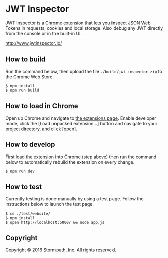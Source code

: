JWT Inspector
=============

JWT Inspector is a Chrome extension that lets you inspect JSON Web Tokens in requests, cookies and local storage.
Also debug any JWT directly from the console or in the built-in UI.

http://www.jwtinspector.io/

## How to build

Run the command below, then upload the file `./build/jwt-inspector.zip` to the Chrome Web Store.

```term
$ npm install
$ npm run build
```

## How to load in Chrome

Open up Chrome and navigate to [the extensions page](chrome://extensions/).
Enable developer mode, click the [Load unpacked extension...] button and navigate to your project directory, and click [open].

## How to develop

First load the extension into Chrome (step above) then run the command below to automatically
rebuild the extension on every change.

```term
$ npm run dev
```

## How to test

Currently testing is done manually by using a test page. Follow the instructions below to launch the test page.

```term
$ cd ./test/website/
$ npm install
$ open http://localhost:5000/ && node app.js
```

## Copyright

Copyright &copy; 2016 Stormpath, Inc. All rights reserved.
